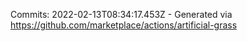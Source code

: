 Commits: 2022-02-13T08:34:17.453Z - Generated via https://github.com/marketplace/actions/artificial-grass
<br>
